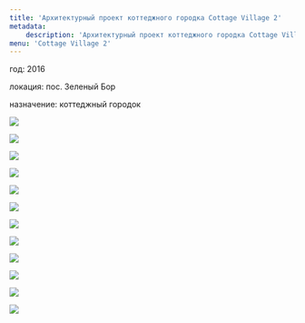```yaml
---
title: 'Архитектурный проект коттеджного городка Cottage Village 2'
metadata:
    description: 'Архитектурный проект коттеджного городка Cottage Village 2 под Киевом'
menu: 'Cottage Village 2'
---
```


<div class="project-description">
<p>год: 2016</p>
<p>локация: пос. Зеленый Бор</p>
<p>назначение: коттеджный городок</p>
</div>

<div class="clearfix"></div>
<div id="project-images" class="owl-carousel owl-theme" markdown="1">

![](Cottage_Village_2_2.jpg)
    
![](Cottage_Village_2_4.jpg)
    
![](Cottage_Village_2_6.jpg)
    
![](Cottage_Village_2_7.jpg)
    
![](Cottage_Village_2_9.jpg)
    
![](Cottage_Village_2_10.jpg)
    
![](Cottage_Village_2_11.jpg)
    
![](Cottage_Village_2_12.jpg)
    
![](Cottage_Village_2_13.jpg)
    
![](Cottage_Village_2_14.jpg)
    
![](Cottage_Village_2_15.jpg)
    
![](Cottage_Village_2_16.jpg)

</div>
